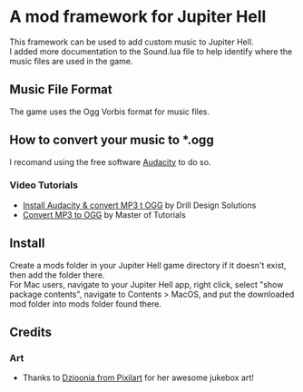 # A mod framework for Jupiter Hell
This framework can be used to add custom music to Jupiter Hell.<br/>
I added more documentation to the Sound.lua file to help identify where the music files are used in the game.

## Music File Format
The game uses the Ogg Vorbis format for music files.

## How to convert your music to *.ogg
I recomand using the free software [Audacity](https://www.audacityteam.org/) to do so.
### Video Tutorials
  - [Install Audacity & convert MP3 t OGG](https://www.youtube.com/watch?v=UlTVuDe63fw) by Drill Design Solutions
 - [Convert MP3 to OGG](https://www.youtube.com/watch?v=fOKShUcpzcg) by Master of Tutorials


## Install
Create a mods folder in your Jupiter Hell game directory if it doesn't exist, then add the folder there.<br/>
For Mac users, navigate to your Jupiter Hell app, right click, select "show package contents", navigate to Contents > MacOS, and put the downloaded mod folder into mods folder found there.

## Credits
### Art
 - Thanks to [Dzioonia from Pixilart](https://www.pixil.art/dzioonia) for her awesome jukebox art!
